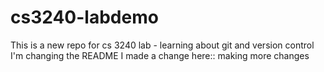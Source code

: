 # cs3240-labdemo
This is a new repo for cs 3240 lab - learning about git and version control
I'm changing the README
I made a change here::
making more changes
